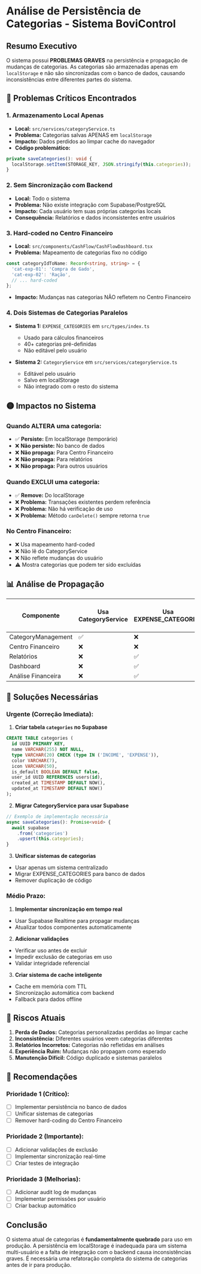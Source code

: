 # Análise de Persistência de Categorias - Sistema BoviControl

## Resumo Executivo
O sistema possui **PROBLEMAS GRAVES** na persistência e propagação de mudanças de categorias. As categorias são armazenadas apenas em `localStorage` e não são sincronizadas com o banco de dados, causando inconsistências entre diferentes partes do sistema.

## 🔴 Problemas Críticos Encontrados

### 1. **Armazenamento Local Apenas**
- **Local:** `src/services/categoryService.ts`
- **Problema:** Categorias salvas APENAS em `localStorage`
- **Impacto:** Dados perdidos ao limpar cache do navegador
- **Código problemático:**
```typescript
private saveCategories(): void {
  localStorage.setItem(STORAGE_KEY, JSON.stringify(this.categories));
}
```

### 2. **Sem Sincronização com Backend**
- **Local:** Todo o sistema
- **Problema:** Não existe integração com Supabase/PostgreSQL
- **Impacto:** Cada usuário tem suas próprias categorias locais
- **Consequência:** Relatórios e dados inconsistentes entre usuários

### 3. **Hard-coded no Centro Financeiro**
- **Local:** `src/components/CashFlow/CashFlowDashboard.tsx`
- **Problema:** Mapeamento de categorias fixo no código
```typescript
const categoryIdToName: Record<string, string> = {
  'cat-exp-01': 'Compra de Gado',
  'cat-exp-02': 'Ração',
  // ... hard-coded
};
```
- **Impacto:** Mudanças nas categorias NÃO refletem no Centro Financeiro

### 4. **Dois Sistemas de Categorias Paralelos**
- **Sistema 1:** `EXPENSE_CATEGORIES` em `src/types/index.ts`
  - Usado para cálculos financeiros
  - 40+ categorias pré-definidas
  - Não editável pelo usuário

- **Sistema 2:** `CategoryService` em `src/services/categoryService.ts`
  - Editável pelo usuário
  - Salvo em localStorage
  - Não integrado com o resto do sistema

## 🟡 Impactos no Sistema

### Quando ALTERA uma categoria:
- ✅ **Persiste:** Em localStorage (temporário)
- ❌ **Não persiste:** No banco de dados
- ❌ **Não propaga:** Para Centro Financeiro
- ❌ **Não propaga:** Para relatórios
- ❌ **Não propaga:** Para outros usuários

### Quando EXCLUI uma categoria:
- ✅ **Remove:** Do localStorage
- ❌ **Problema:** Transações existentes perdem referência
- ❌ **Problema:** Não há verificação de uso
- ❌ **Problema:** Método `canDelete()` sempre retorna `true`

### No Centro Financeiro:
- ❌ Usa mapeamento hard-coded
- ❌ Não lê do CategoryService
- ❌ Não reflete mudanças do usuário
- ⚠️ Mostra categorias que podem ter sido excluídas

## 📊 Análise de Propagação

| Componente | Usa CategoryService | Usa EXPENSE_CATEGORIES | Hard-coded | Atualiza em Tempo Real |
|------------|-------------------|------------------------|------------|------------------------|
| CategoryManagement | ✅ | ❌ | ❌ | ✅ |
| Centro Financeiro | ❌ | ❌ | ✅ | ❌ |
| Relatórios | ❌ | ✅ | ❌ | ❌ |
| Dashboard | ❌ | ✅ | ❌ | ❌ |
| Análise Financeira | ❌ | ✅ | ❌ | ❌ |

## 🔧 Soluções Necessárias

### Urgente (Correção Imediata):
1. **Criar tabela `categories` no Supabase**
```sql
CREATE TABLE categories (
  id UUID PRIMARY KEY,
  name VARCHAR(255) NOT NULL,
  type VARCHAR(20) CHECK (type IN ('INCOME', 'EXPENSE')),
  color VARCHAR(7),
  icon VARCHAR(50),
  is_default BOOLEAN DEFAULT false,
  user_id UUID REFERENCES users(id),
  created_at TIMESTAMP DEFAULT NOW(),
  updated_at TIMESTAMP DEFAULT NOW()
);
```

2. **Migrar CategoryService para usar Supabase**
```typescript
// Exemplo de implementação necessária
async saveCategories(): Promise<void> {
  await supabase
    .from('categories')
    .upsert(this.categories);
}
```

3. **Unificar sistemas de categorias**
- Usar apenas um sistema centralizado
- Migrar EXPENSE_CATEGORIES para banco de dados
- Remover duplicação de código

### Médio Prazo:
1. **Implementar sincronização em tempo real**
- Usar Supabase Realtime para propagar mudanças
- Atualizar todos componentes automaticamente

2. **Adicionar validações**
- Verificar uso antes de excluir
- Impedir exclusão de categorias em uso
- Validar integridade referencial

3. **Criar sistema de cache inteligente**
- Cache em memória com TTL
- Sincronização automática com backend
- Fallback para dados offline

## 🚨 Riscos Atuais

1. **Perda de Dados:** Categorias personalizadas perdidas ao limpar cache
2. **Inconsistência:** Diferentes usuários veem categorias diferentes
3. **Relatórios Incorretos:** Categorias não refletidas em análises
4. **Experiência Ruim:** Mudanças não propagam como esperado
5. **Manutenção Difícil:** Código duplicado e sistemas paralelos

## 📝 Recomendações

### Prioridade 1 (Crítico):
- [ ] Implementar persistência no banco de dados
- [ ] Unificar sistemas de categorias
- [ ] Remover hard-coding do Centro Financeiro

### Prioridade 2 (Importante):
- [ ] Adicionar validações de exclusão
- [ ] Implementar sincronização real-time
- [ ] Criar testes de integração

### Prioridade 3 (Melhorias):
- [ ] Adicionar audit log de mudanças
- [ ] Implementar permissões por usuário
- [ ] Criar backup automático

## Conclusão

O sistema atual de categorias é **fundamentalmente quebrado** para uso em produção. A persistência em localStorage é inadequada para um sistema multi-usuário e a falta de integração com o backend causa inconsistências graves. É necessária uma refatoração completa do sistema de categorias antes de ir para produção.